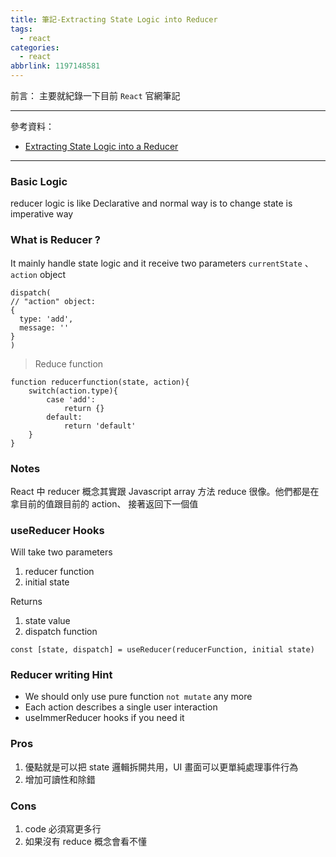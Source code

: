 ```yaml
---
title: 筆記-Extracting State Logic into Reducer
tags:
  - react
categories:
  - react
abbrlink: 1197148581
---
```

前言：
主要就紀錄一下目前 `React` 官網筆記

<!-- more -->
---
參考資料：
- [Extracting State Logic into a Reducer](https://react.dev/learn/extracting-state-logic-into-a-reducer)

---
### Basic Logic
reducer logic is like Declarative and normal way is to change state is imperative way 

### What is Reducer ?
It mainly handle state logic and it receive two parameters 
`currentState` 、 `action` object
```jsx=
dispatch(
// "action" object:
{
  type: 'add',
  message: ''
}
)

```

> Reduce function
```jsx=
function reducerfunction(state, action){
    switch(action.type){
        case 'add':
            return {}
        default:
            return 'default'
    }
}

```

### Notes
React 中 reducer 概念其實跟 Javascript array 方法 reduce 很像。他們都是在拿目前的值跟目前的 action、 接著返回下一個值


### useReducer Hooks 
Will take two parameters
1. reducer function
2. initial state

Returns
1. state value 
2. dispatch function

```jsx=
const [state, dispatch] = useReducer(reducerFunction, initial state)
```


### Reducer writing Hint
- We should only use pure function `not mutate` any more
- Each action describes a single user interaction
- useImmerReducer hooks if you need it 

### Pros 
1. 優點就是可以把 state 邏輯拆開共用，UI 畫面可以更單純處理事件行為
2. 增加可讀性和除錯

### Cons
1. code 必須寫更多行
2. 如果沒有 reduce 概念會看不懂
